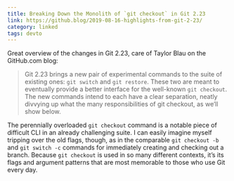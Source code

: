 ```yaml
---
title: Breaking Down the Monolith of `git checkout` in Git 2.23
link: https://github.blog/2019-08-16-highlights-from-git-2-23/
category: linked
tags: devto
---
```


Great overview of the changes in Git 2.23, care of Taylor Blau on the GitHub.com blog:

> Git 2.23 brings a new pair of experimental commands to the suite of existing ones: `git switch`
> and `git restore`. These two are meant to eventually provide a better interface for the well-known
> `git checkout`. The new commands intend to each have a clear separation, neatly divvying up what
> the many responsibilities of git checkout, as we’ll show below.

The perennially overloaded `git checkout` command is a notable piece of difficult CLI in an already
challenging suite. I can easily imagine myself tripping over the old flags, though, as in the
comparable `git checkout -b` and `git switch -c`  commands for immediately creating and checking out
a branch. Because `git checkout` is used in so many different contexts, it’s its flags and argument
patterns that are most memorable to those who use Git every day.
